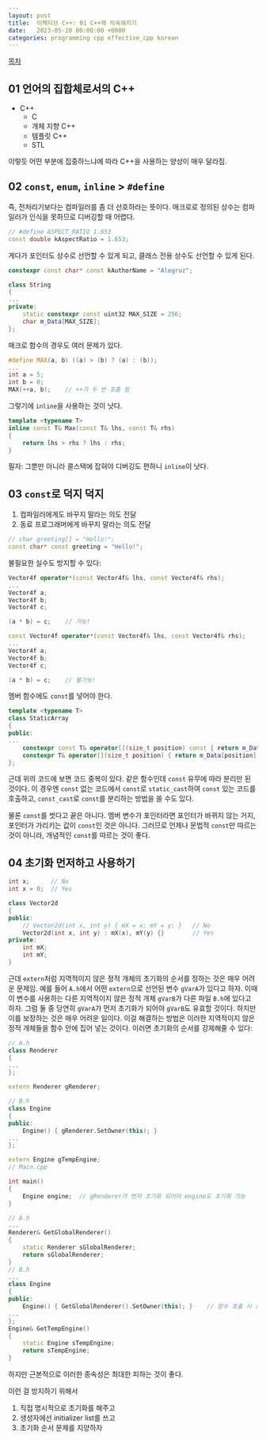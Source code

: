 ```yaml
---
layout: post
title:  이펙티브 C++: 01 C++에 익숙해지기
date:   2023-05-20 00:00:00 +0000
categories: programming cpp effective_cpp korean
---
```


[목차](/_posts/2023-05-20-effective-cpp-kr.md)

## 01 언어의 집합체로서의 C++

* C++
  * C
  * 개체 지향 C++
  * 템플릿 C++
  * STL

이렇듯 어떤 부분에 집중하느냐에 따라 C++을 사용하는 양상이 매우 달라짐.

## 02 `const`, `enum`, `inline` > `#define`

즉, 전처리기보다는 컴파일러를 좀 더 선호하라는 뜻이다. 매크로로 정의된 상수는 컴파일러가 인식을 못하므로 디버깅할 때 어렵다.

```cpp
// #define ASPECT_RATIO 1.653
const double kAspectRatio = 1.653;
```

게다가 포인터도 상수로 선언할 수 있게 되고, 클래스 전용 상수도 선언할 수 있게 된다.

```cpp
constexpr const char* const kAuthorName = "Alegruz";

class String
{
...
private:
    static constexpr const uint32 MAX_SIZE = 256;
    char m_Data[MAX_SIZE];
};
```

매크로 함수의 경우도 여러 문제가 있다.

```cpp
#define MAX(a, b) ((a) > (b) ? (a) : (b));
...
int a = 5;
int b = 0;
MAX(++a, b);    // ++가 두 번 호출 됨
```

그렇기에 `inline`을 사용하는 것이 낫다.

```cpp
template <typename T>
inline const T& Max(const T& lhs, const T& rhs)
{
    return lhs > rhs ? lhs : rhs;
}
```

필자: 그뿐만 아니라 콜스택에 잡혀야 디버깅도 편하니 `inline`이 낫다.

## 03 `const`로 덕지 덕지

1. 컴파일러에게도 바꾸지 말라는 의도 전달
2. 동료 프로그래머에게 바꾸지 말라는 의도 전달

```cpp
// char greeting[] = "Hello!";
const char* const greeting = "Hello!";
```

불필요한 실수도 방지할 수 있다:

```cpp
Vector4f operator*(const Vector4f& lhs, const Vector4f& rhs);
...
Vector4f a;
Vector4f b;
Vector4f c;

(a * b) = c;    // 가능!
```

```cpp
const Vector4f operator*(const Vector4f& lhs, const Vector4f& rhs);
...
Vector4f a;
Vector4f b;
Vector4f c;

(a * b) = c;    // 불가능!
```

멤버 함수에도 `const`를 넣어야 한다.

```cpp
template <typename T>
class StaticArray
{
public:
...
    constexpr const T& operator[](size_t position) const { return m_Data[position]; }
    constexpr T& operator[](size_t position) { return m_Data[position]; }
};
```

근데 위의 코드에 보면 코드 중복이 있다. 같은 함수인데 `const` 유무에 따라 분리만 된 것이다. 이 경우엔 `const` 없는 코드에서 `const`로 `static_cast`하여 `const` 있는 코드를 호출하고, `const_cast`로 `const`를 분리하는 방법을 쓸 수도 있다.

물론 `const`를 썻다고 끝은 아니다. 멤버 변수가 포인터라면 포인터가 바뀌지 않는 거지, 포인터가 가리키는 값이 `const`인 것은 아니다. 그러므로 언제나 문법적 `const`만 따르는 것이 아니라, 개념적인 `const`를 따르는 것이 좋다.

## 04 초기화 먼저하고 사용하기

```cpp
int x;      // No
int x = 0;  // Yes

class Vector2d
{
public:
    // Vector2d(int x, int y) { mX = x; mY = y; }   // No
    Vector2d(int x, int y) : mX(x), mY(y) {}        // Yes
private:
    int mX;
    int mY;
}
```

근데 `extern`처럼 지역적이지 않은 정적 개체의 초기화의 순서를 정하는 것은 매우 어려운 문제임. 예를 들어 `A.h`에서 어떤 `extern`으로 선언된 변수 `gVarA`가 있다고 하자. 이때 이 변수를 사용하는 다른 지역적이지 않은 정적 개체 `gVarB`가 다른 파일 `B.h`에 있다고 하자. 그럼 둘 중 당연히 `gVarA`가 먼저 초기화가 되어야 `gVarB`도 유효할 것이다. 하지만 이를 보장하는 것은 매우 어려운 일이다. 이걸 해결하는 방법은 이러한 지역적이지 않은 정적 개체들을 함수 안에 집어 넣는 것이다. 이러면 초기화의 순서를 강제해줄 수 있다:

```cpp
// A.h
class Renderer
{
...
};

extern Renderer gRenderer;

// B.h
class Engine
{
public:
    Engine() { gRenderer.SetOwner(this); }
...
};

extern Engine gTempEngine;
// Main.cpp

int main()
{
    Engine engine;  // gRenderer가 먼저 초기화 되어야 engine도 초기화 가능
}
```

```cpp
// A.h
...
Renderer& GetGlobalRenderer()
{
    static Renderer sGlobalRenderer;
    return sGlobalRenderer;
}
// B.h
...
class Engine
{
public:
    Engine() { GetGlobalRenderer().SetOwner(this); }    // 함수 호출 시 초기화 순서가 강제됨
...
};
Engine& GetTempEngine()
{
    static Engine sTempEngine;
    return sTempEngine;
}
```

하지만 근본적으로 이러한 종속성은 최대한 피하는 것이 좋다.

이런 걸 방지하기 위해서

1. 직접 명시적으로 초기화를 해주고
2. 생성자에선 initializer list를 쓰고
3. 초기화 순서 문제를 지양하자